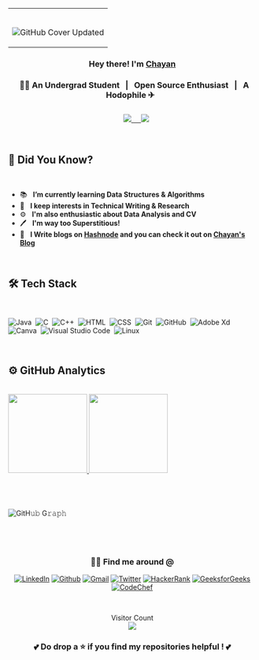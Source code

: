 <table>
	<tr>
		 <td>

</br>

![GitHub Cover Updated](https://user-images.githubusercontent.com/76246106/145688710-c7547b40-b7dc-423b-bf76-78561108dbb6.png)

 
 </table>
 

### <p align="center"> Hey there! I'm [Chayan](https://octoprofile.vercel.app/user?id=Chayan-11) </p>

### <p align="center"> &nbsp; 👨‍🎓 An Undergrad Student &nbsp; | &nbsp; Open Source Enthusiast &nbsp; | &nbsp; A Hodophile ✈ &nbsp;  </p>

##

<p align="center"> &nbsp; &nbsp; <a href="https://github.com/Chayan-11"><img src="https://img.shields.io/github/followers/Chayan-11?color=%234CC61E&label=GitHub%20Followers%20%3A"/> &nbsp; &nbsp; <a href="https://github.com/Chayan-11?tab=repositories"><img src="https://badges.frapsoft.com/os/v2/open-source.svg?v=103"/></a></p> &nbsp; &nbsp;
	
<br/>

## 💢 Did You Know? 

<br/>

- 📚 &nbsp; **I’m currently learning Data Structures & Algorithms**
- 🤔 &nbsp; **I keep interests in Technical Writing & Research**
-  ⚙ &nbsp; **I'm also enthusiastic about Data Analysis and CV**
- 🖊  &nbsp; **I'm way too Superstitious!** 
- 📃 &nbsp; **I Write blogs on [Hashnode](https://hashnode.com/) and you can check it out on [Chayan's Blog](https://chayan.hashnode.dev/)**

<br/>

## 🛠 Tech Stack 

<br/>

![Java](https://img.shields.io/badge/-Java-05122A?style=flat&logo=Java&logoColor=FFA518)&nbsp;
![C](https://img.shields.io/badge/-C-05122A?style=flat&logo=C&logoColor=A8B9CC)&nbsp;
![C++](https://img.shields.io/badge/-C++-05122A?style=flat&logo=C%2B%2B&logoColor=00599C)&nbsp;
![HTML](https://img.shields.io/badge/-HTML-05122A?style=flat&logo=HTML5)&nbsp;
![CSS](https://img.shields.io/badge/-CSS-05122A?style=flat&logo=CSS3&logoColor=1572B6)&nbsp;
![Git](https://img.shields.io/badge/-Git-05122A?style=flat&logo=git)&nbsp;
![GitHub](https://img.shields.io/badge/-GitHub-05122A?style=flat&logo=github)&nbsp;
![Adobe Xd](https://img.shields.io/badge/-Xd-05122A?style=flat&logo=adobe-xd)&nbsp;
![Canva](https://img.shields.io/badge/-Canva-05122A?style=flat&logo=canva)&nbsp;
![Visual Studio Code](https://img.shields.io/badge/-Visual%20Studio%20Code-05122A?style=flat&logo=visual-studio-code&logoColor=007ACC)&nbsp;
![Linux](https://img.shields.io/badge/-Linux-05122A?style=flat&logo=linux)&nbsp;

<br/>

<h2>⚙️ GitHub Analytics</h2>

<br/>
       
<a href="https://github.com/Chayan-11">
  
  <img height="160em" src="https://github-readme-stats.vercel.app/api?username=Chayan-11&count_private=true&show_icons=true&&theme=chartreuse-dark&include_all_commits=true" />
  <img height="160em" src="https://github-readme-streak-stats.herokuapp.com?user=Chayan-11&theme=chartreuse-dark">
  
</a>

<br/>

#

<br/>

![GitH𝚞𝚋 G𝚛𝚊𝚙𝚑](https://activity-graph.herokuapp.com/graph?username=Chayan-11&theme=react-dark&hide_border=true&area=true)

#

<br/>

<div align="center">
<h3> 🤝🏻 Find me around @ </h3>

[![LinkedIn](https://img.shields.io/badge/LinkedIn-black?style=flat-square&logo=Linkedin)](https://www.linkedin.com/in/chayan-debbarma/)
[![Github](https://img.shields.io/badge/GitHub-black?style=flat-square&logo=GitHub)](https://github.com/Chayan-11)
[![Gmail](https://img.shields.io/badge/Gmail-black?style=flat-square&logo=Gmail)](mailto:chayan.nit24@gmail.com)
[![Twitter](https://img.shields.io/badge/Twitter-black?style=flat-square&logo=Twitter)](https://twitter.com/be_it_chayan)
[![HackerRank](https://img.shields.io/badge/Hackerrank-black?style=flat-square&logo=Hackerrank)](https://www.hackerrank.com/chayan_11)
[![GeeksforGeeks](https://img.shields.io/badge/GeeksforGeeks-black?style=flat-square&logo=GeeksforGeeks)](https://auth.geeksforgeeks.org/user/chayan24nit/profile)
[![CodeChef](https://img.shields.io/badge/CodeChef-black?style=flat-square&logo=CodeChef)](https://www.codechef.com/users/chayan_11)

</div>

<br/>

<p align="center"> 
  Visitor Count
  
  </br>
  <img src="https://profile-counter.glitch.me/chayan-11/count.svg" />
</p>

### <p align="center"> 💕 Do drop a ⭐ if you find my repositories helpful ! 💕 </p>
